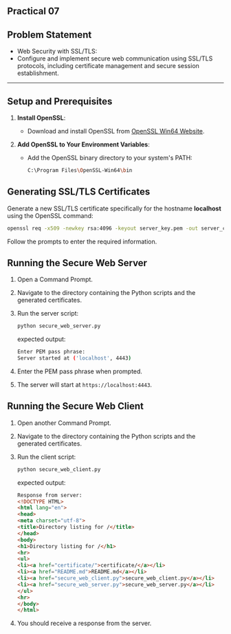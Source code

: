 ## Practical 07

## Problem Statement

* Web Security with SSL/TLS:
* Configure and implement secure web communication using SSL/TLS protocols, including certificate management and secure session establishment.

---

## Setup and Prerequisites

1. **Install OpenSSL**:
   - Download and install OpenSSL from [OpenSSL Win64 Website](https://slproweb.com/products/Win32OpenSSL.html).
   
2. **Add OpenSSL to Your Environment Variables**:
   - Add the OpenSSL binary directory to your system's PATH:
     ```bash
     C:\Program Files\OpenSSL-Win64\bin
     ```

## Generating SSL/TLS Certificates

Generate a new SSL/TLS certificate specifically for the hostname **localhost** using the OpenSSL command:
```bash
openssl req -x509 -newkey rsa:4096 -keyout server_key.pem -out server_cert.pem -days 365 -subj "/CN=localhost"
```

Follow the prompts to enter the required information.

## Running the Secure Web Server

1. Open a Command Prompt.

2. Navigate to the directory containing the Python scripts and the generated certificates.

3. Run the server script:
   ```bash
   python secure_web_server.py
   ```

   expected output:
   ```bash
   Enter PEM pass phrase:
   Server started at ('localhost', 4443)
   ```

4. Enter the PEM pass phrase when prompted.

5. The server will start at `https://localhost:4443`.

## Running the Secure Web Client

1. Open another Command Prompt.

2. Navigate to the directory containing the Python scripts and the generated certificates.

3. Run the client script:
   ```bash
   python secure_web_client.py
   ```

   expected output:
   ```html
   Response from server:
   <!DOCTYPE HTML>
   <html lang="en">
   <head>
   <meta charset="utf-8">
   <title>Directory listing for /</title>
   </head>
   <body>
   <h1>Directory listing for /</h1>
   <hr>
   <ul>
   <li><a href="certificate/">certificate/</a></li>
   <li><a href="README.md">README.md</a></li>
   <li><a href="secure_web_client.py">secure_web_client.py</a></li>
   <li><a href="secure_web_server.py">secure_web_server.py</a></li>
   </ul>
   <hr>
   </body>
   </html>
   ```

4. You should receive a response from the server.